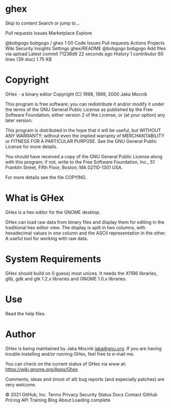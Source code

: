 # ghex

Skip to content
Search or jump to…

Pull requests
Issues
Marketplace
Explore
 
@bobgogo 
bobgogo
/
ghex
1
00
Code
Issues
Pull requests
Actions
Projects
Wiki
Security
Insights
Settings
ghex/README
@bobgogo
bobgogo Add files via upload
Latest commit 71238d9 22 seconds ago
 History
 1 contributor
60 lines (39 sloc)  1.75 KB
  
Copyright
=========

   GHex - a binary editor
   Copyright (C) 1998, 1999, 2000 Jaka Mocnik

   This program is free software; you can redistribute it and/or modify
   it under the terms of the GNU General Public License as published by
   the Free Software Foundation; either version 2 of the License, or
   (at your option) any later version.

   This program is distributed in the hope that it will be useful,
   but WITHOUT ANY WARRANTY; without even the implied warranty of
   MERCHANTABILITY or FITNESS FOR A PARTICULAR PURPOSE.  See the
   GNU General Public License for more details.

   You should have received a copy of the GNU General Public License along
   with this program; if not, write to the Free Software Foundation, Inc.,
   51 Franklin Street, Fifth Floor, Boston, MA 02110-1301 USA.

   For more details see the file COPYING.


What is GHex
============

GHex is a hex editor for the GNOME desktop.

GHex can load raw data from binary files and display them for editing in the
traditional hex editor view. The display is split in two columns, with
hexadecimal values in one column and the ASCII representation in the other.
A useful tool for working with raw data.


System Requirements
===================

GHex should build on (I guess) most unices. It needs the X11R6 libraries,
glib, gdk and gtk 1.2.x libraries and GNOME 1.0.x libraries.


Use
===

Read the help files.


Author
======

GHex is being maintained by Jaka Mocnik <jaka@gnu.org>. If
you are having trouble installing and/or running GHex, feel free to
e-mail me.

You can check on the current status of GHex via www at: 
	https://wiki.gnome.org/Apps/Ghex

Comments, ideas and (most of all) bug reports (and especially patches) are
very welcome.

© 2021 GitHub, Inc.
Terms
Privacy
Security
Status
Docs
Contact GitHub
Pricing
API
Training
Blog
About
Loading complete
